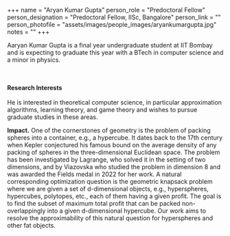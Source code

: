 +++
name = "Aryan Kumar Gupta"
person_role = "Predoctoral  Fellow"
person_designation = "Predoctoral  Fellow, IISc, Bangalore"
person_link = ""
person_photofile = "assets/images/people_images/aryankumargupta.jpg"
notes = ""
+++


Aaryan Kumar Gupta is a final year undergraduate student at IIT Bombay and is expecting to graduate this year with a BTech in computer science and a minor in physics. 

<br><br><b>Research Interests</b>
<br><br>
He is interested in theoretical computer science, in particular approximation algorithms, learning theory, and game theory and wishes to pursue graduate studies in these areas.


<b>Impact.</b> One of the cornerstones of geometry is the problem of packing spheres into a container, e.g., a hypercube. It dates back to the 17th century when Kepler conjectured his famous bound on the average density of any packing of spheres in the three-dimensional Euclidean space. The problem has been investigated by Lagrange, who solved it in the setting of two dimensions, and by Viazovska who studied the problem in dimension 8 and was awarded the Fields medal in 2022 for her work. A natural corresponding optimization question is the geometric knapsack problem where we are given a set of d-dimensional objects, e.g., hyperspheres, hypercubes, polytopes, etc., each of them having a given profit. The goal is to find the subset of maximum total profit that can be packed non-overlappingly into a given d-dimensional hypercube.  Our work aims to resolve the approximability of this natural question for hyperspheres and other fat objects.

